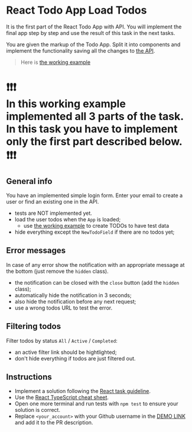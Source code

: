 # React Todo App Load Todos

It is the first part of the React Todo App with API. You will implement the
final app step by step and use the result of this task in the next tasks.

You are given the markup of the Todo App. Split it into components and
implement the functionality saving all the changes to [the API](https://mate-academy.github.io/fe-students-api/).

> Here is [the working example](https://mate-academy.github.io/react_todo-app-with-api/)
# ❗️❗️❗️</br>In this working example implemented all 3 parts of the task.</br>In this task you have to implement only the first part described below.</br>❗️❗️❗️

## General info

You have an implemented simple login form. Enter your email to create a user
or find an existing one in the API.

- tests are NOT implemented yet.
- load the user todos when the `App` is loaded;
  - use [the working example](https://mate-academy.github.io/react_todo-app-with-api/) to create TODOs to have test data
- hide everything except the `NewTodoField` if there are no todos yet;

## Error messages

In case of any error show the notification with an appropriate message at the bottom (just remove the `hidden` class).

- the notification can be closed with the `close` button (add the `hidden` class);
- automatically hide the notification in 3 seconds;
- also hide the notification before any next request;
- use a wrong todos URL to test the error.

## Filtering todos

Filter todos by status `All` / `Active` / `Completed`:

- an active filter link should be hightlighted;
- don't hide everything if todos are just filtered out.

## Instructions

- Implement a solution following the [React task guideline](https://github.com/mate-academy/react_task-guideline#react-tasks-guideline).
- Use the [React TypeScript cheat sheet](https://mate-academy.github.io/fe-program/js/extra/react-typescript).
- Open one more terminal and run tests with `npm test` to ensure your solution is correct.
- Replace `<your_account>` with your Github username in the [DEMO LINK](https://VolodymyrChuyko.github.io/react_todo-app-loading-todos/) and add it to the PR description.

